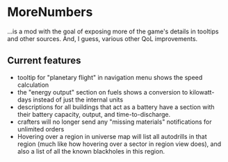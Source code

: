 # MoreNumbers
...is a mod with the goal of exposing more of the game's details in tooltips and other sources. And, I guess, various other QoL improvements.
## Current features
- tooltip for "planetary flight" in navigation menu shows the speed calculation
- the "energy output" section on fuels shows a conversion to kilowatt-days instead of just the internal units
- descriptions for all buildings that act as a battery have a section with their battery capacity, output, and time-to-discharge.
- crafters will no longer send any "missing materials" notifications for unlimited orders
- Hovering over a region in universe map will list all autodrills in that region (much like how hovering over a sector in region view does), and also a list of all the known blackholes in this region.